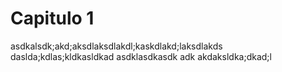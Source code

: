 # Capitulo 1

asdkalsdk;akd;aksdlaksdlakdl;kaskdlakd;laksdlakds
daslda;kdlas;kldkasldkad
asdklasdkasdk
adk
akdaksldka;dkad;l

